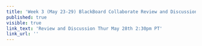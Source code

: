 ```yaml
---
title: 'Week 3 (May 23-29) BlackBoard Collaborate Review and Discussion'
published: true
visible: true
link_text: 'Review and Discussion Thur May 28th 2:30pm PT'
link_url: ''
---
```

